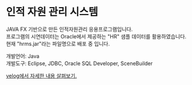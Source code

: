 # 인적 자원 관리 시스템

JAVA FX 기반으로 만든 인적자원관리 응용프로그램입니다. 
<br/>
프로그램의 시연데이터는 Oracle에서 제공하는 "HR" 샘플 데이터를 활용하였습니다.
<br/>
현재 "hrms.jar"라는 파일명으로 배포 중 입니다.

개발언어: Java
<br/>
개발도구: Eclipse, JDBC, Oracle SQL Developer, SceneBuilder

<a href="https://velog.io/@hangy3olchoi/JAVA-FX-%EC%9D%B8%EC%A0%81-%EC%9E%90%EC%9B%90-%EA%B4%80%EB%A6%AC-%EC%8B%9C%EC%8A%A4%ED%85%9C">
velog에서 자세한 내용 살펴보기.
</a>
